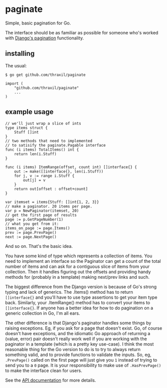 # paginate

Simple, basic pagination for Go.

The interface should be as familiar as possible for someone who's
worked with [Django's
pagination](https://docs.djangoproject.com/en/dev/topics/pagination/)
functionality.

## installing

The usual:

    $ go get github.com/thraxil/paginate

    import (
        "github.com/thraxil/paginate"
        ...
    )

## example usage

    // we'll just wrap a slice of ints
    type items struct {
        Stuff []int
    }
    // two methods that need to implemented
    // to satisify the paginate.Pagable interface
    func (i items) TotalItems() int {
        return len(i.Stuff)
    }
    
    func (i items) ItemRange(offset, count int) []interface{} {
        out := make([]interface{}, len(i.Stuff))
        for j, v := range i.Stuff {
            out[j] = v
        }
        return out[offset : offset+count]
    }
    
    var itemset = items{Stuff: []int{1, 2, 3}}
    // make a paginator. 20 items per page.
    var p = NewPaginator(itemset, 20)
    // get the first page of results
    page := p.GetPageNumber(1)
    // what you get from it:
    items_on_page := page.Items()
    prev := page.PrevPage()
    next := page.NextPage()

And so on. That's the basic idea.

You have some kind of type which represents a collection of items. You
need to implement an interface so the Paginator can get a count of the
total number of items and can ask for a contiguous slice of items from
your collection. Then it handles figuring out the offsets and
providing handy methods for (probably in a template) making next/prev
links and such.

The biggest difference from the Django version is because of Go's
strong typing and lack of generics. The .Items() method has to return
`[]interface{}` and you'll have to use type assertions to get your
item type back. Similarly, your .ItemRange() method has to convert
your items to `[]interface{}`. If anyone has a better idea for how
to do pagination on a generic collection in Go, I'm all ears.

The other difference is that Django's paginator handles some things by
raising exceptions. Eg, if you ask for a page that doesn't exist. Go,
of course doesn't have exceptions, and the idiomatic Go approach of
returning a (value, error) pair doesn't really work well if you are
working with the paginator in a template (which is a pretty key
use-case). I think the most reasonable thing for the Go version to do
is to try to always return something valid, and to provide functions
to validate the inputs. So, eg, `.PrevPage()` called on the first page
will just give you `1` instead of trying to send you to a `0` page. It
is your responsibility to make use of `.HasPrevPage()` to make the
interface clean for users.

See the [API
documentation](http://godoc.org/github.com/thraxil/paginate) for more details.
